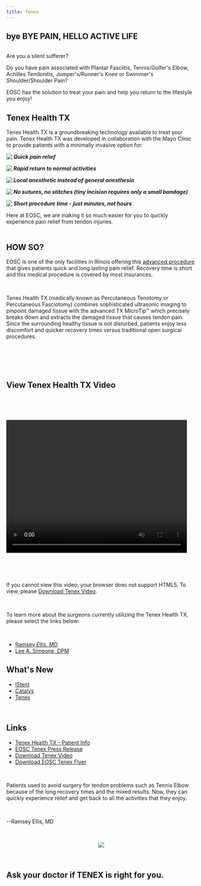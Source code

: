 ```yaml
---
title: Tenex
---
```


<section id="content">
	<div class="container_24">
		<div class="grid_24">
			<div class="wrapper ident-bot-12">
				<div class="grid_18 alpha rt-ident-bot-1">
					<div class="rt-inner-ident-2">
						<div class="ident-bot-10">
							<h2 class="ident-bot-3"> bye BYE  PAIN, HELLO ACTIVE LIFE</h2>
							<div class="line ident-bot-5"></div>
							<div class="wrapper">
								<span class="aligncenter-r fleft"><img class="rt-ident-bot-2" src="/home/tenex/tenex1.jpg" alt="" /></span>
								<div class="block-left-3">
									<p class="ident-bot-1">Are you a silent sufferer?</p>
									<p class="ident-bot-1">Do you have pain associated with Plantar Fasciitis, Tennis/Golfer's Elbow, Achilles Tendonitis, Jumper's/Runner's Knee or Swimmer's Shoulder/Shoulder Pain?<br></p>
									<p class="ident-bot-1"> EOSC has the solution to treat your pain and help you return  to the  lifestyle you enjoy! </p>
									<p class="ident-bot-1"></p>
								</div>
							</div>
						</div>
						<div class="wrapper">
							<h2 class="ident-bot-3">Tenex Health TX </h2>
							<div class="line ident-bot-11"></div>
							<p class="ident-bot-5">Tenex Health TX is a groundbreaking technology available to treat your pain. Tenex Health TX was developed in collaboration with the Mayo Clinic to provide patients with a minimally invasive option for:</p>
							<p class="tetx-6 ident-bot-5"><img src="/home/tenex/tenexbullet.jpg" align="left"/><b><i>Quick pain relief</i></b></p>
							<p class="tetx-6 ident-bot-5"><img src="/home/tenex/tenexbullet.jpg" align="left"/><b><i>Rapid return to normal activities</i></b></p>
							<p class="tetx-6 ident-bot-5"><img src="/home/tenex/tenexbullet.jpg" align="left"/><b><i>Local anesthetic instead of general anesthesia</i></b></p>
							<p class="tetx-6 ident-bot-5"><img src="/home/tenex/tenexbullet.jpg" align="left"/><b><i>No sutures, no stitches (tiny incision requires only a small bandage)</i></b></p>
							<p class="tetx-6 ident-bot-5"><img src="/home/tenex/tenexbullet.jpg" align="left"/><b><i>Short procedure time - just minutes, not hours</i></b><br></p>
							<p class="ident-bot-5">
								Here at EOSC, we are making it
								so much easier for you to quickly experience pain relief from tendon injuries.<br><br>
							</p>
							<h2 class="ident-bot-3">HOW SO?</h2>
							<div class="line ident-bot-11"></div>
							<p><span class="ident-bot-5">EOSC is one of the only facilities in Illinois offering this <a href="/home/tenex/TenexPressRelease.pdf" target="_blank">advanced procedure</a> that gives patients quick and long lasting pain relief. Recovery time is short and this medical procedure is covered by most insurances.</span></p>
							<p>&nbsp;</p>
							<p>Tenex Health TX (medically known as Percutaneous Tenotomy or Percutaneous Fasciotomy) combines sophisticated ultrasonic imaging to pinpoint damaged tissue with the advanced TX MicroTip&#8482; which precisely breaks down and extracts the damaged tissue that causes tendon pain. Since the surrounding healthy tissue is not disturbed, patients enjoy less discomfort and quicker recovery times versus traditional open surgical procedures.</p>
							<br><br>
							<p>&nbsp;</p>
							<h2 class="ident-bot-3">View Tenex Health TX Video</h2>
							<div class="line ident-bot-11"></div>
							<p>&nbsp;</p>
							<p>&nbsp;</p>
							<div id="video">
								<video src="/home/tenex/Tenexvideo.mp4" width="480" height="352" controls preload="auto" >
									<source src="/home/tenex/Tenexvideo.mp4" type="video/mp4"; codecs="avc1.42E01E, mp4a.40.2"/>
									<source src="/home/tenex/Tenexvideo.ogv" type="video/ogg"; codecs="theora, vorbis"/>
									<source src="/home/tenex/Tenexvideo.webm" type="video/webm"/>
									<object>
										<embed src="/home/tenex/Tenexvideo.mp4" type= "application/x-shockwave-flash" allowfullscreen="false" allowscriptaccess="always" />
									</object>
								</video>
							</div>
							<p>&nbsp;</p>
							<p>&nbsp;</p>
							<p>If you cannot view this video, your browser does not support HTML5. To view, please <a href="/home/tenex/Tenexvideo.mp4" target="_blank">Download Tenex Video</a>.</p>
							<p>&nbsp;</p>
							<p>To learn more about the surgeons currently utilizing the Tenex Health TX<sup></sup>, please select the links below:</p>
							<p>&nbsp; </p>
							<ul class="list-2">
							<li><a href="http://midwesthand.com/hand-wrist-surgeons/" target="_blank" onClick="ga('send', 'Doctors', 'Tenex Doctor1', '/Tenex.html/');">Ramsey Ellis, MD</a><br /></li>
							<li><a href="http://www.elmhurstclinic.org/" target="_blank" onClick="ga('send', 'Doctors', 'Tenex Doctor2', '/Tenex.html/');">Lee A. Simeone, DPM </a><br /></li>
							</ul>
						</div>
					</div>
				</div>
				<div class="grid_6 omega">
					<h2 class="ident-bot-3"> What's New</h2>
					<div class="line ident-bot-5"></div>
					<div class="ident-bot-5">
						<p class="ident-bot-9"></p>
						<ul class="list-2">
							<li><a href="/home/istent">iStent</a></li>
							<li><a href="/home/catalys">Catalys</a></li>
							<li><a href="/home/tenex">Tenex</a><br /></li>
						</ul>
						<p>&nbsp;</p>
						<h2 class="ident-bot-3">Links</h2>
						<div class="line ident-bot-5"></div>
						<div class="ident-bot-5">
							<p class="ident-bot-9"></p>
							<ul class="list-2">
								<li><a href="http://tenexhealthpatient.com/" target="_blank">Tenex Health TX - Patient Info</a></li>
								<li><a href="/home/tenex/TenexPressRelease.pdf" target="_blank">EOSC Tenex Press Release</a><br /></li>
								<li><a href="/home/tenex/Tenexvideo.mp4" target="_blank">Download Tenex Video</a><br /></li>
								<li><a href="/home/tenex/EOSC Flyer.pdf" target="_blank">Download EOSC Tenex Flyer</a><br /></li>
							</ul>
							<p>&nbsp;</p>
						</div>
						<div class="q-ident">
							<p>Patients used to avoid surgery for tendon problems such as Tennis Elbow because of the long recovery times and the mixed results. Now, they can quickly experience relief and get back to all the activities that they enjoy. </p>
							<p>&nbsp;</p>
							<p>--Ramsey Ellis, MD</p>
						</div>
						<div class="wrapper">
							<p>&nbsp;</p>
							<p align="center"><img src="/home/tenex/tenex2.jpg"></p>
							<p>&nbsp;</p>
							<p class="ident-bot-9"><span class="ident-bot-1"></span></p>
						</div>
						<h2 class="ident-bot-3">Ask your doctor if TENEX<span style="text-align:vertical"><span style="font-size: 14px"><sup></sup></span></span>  is right for you.</h2>
					</div>
					<div></div>
				</div>
			</div>
		</div>
	</div>
</section>